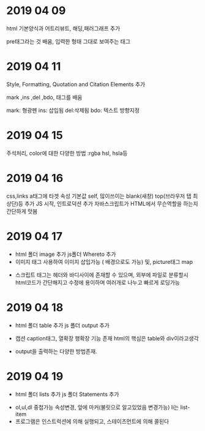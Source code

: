 # 2019 04 09
html 기본양식과 어트리뷰트, 해딩,패러그래프 추가 <br>

pre태그라는 것 배움, 입력한 형태 그대로 보여주는 태그

# 2019 04 11

Style, Formatting, Quotation and Citation Elements 추가

mark ,ins ,del ,bdo, 태그를 배움

mark: 형광펜 ins: 삽입됨 del:삭제됨 bdo: 텍스트 방향지정


# 2019 04 15
주석처리, color에 대한 다양한 방법 :rgba hsl, hsla등 

# 2019 04 16
css,links a태그에 타겟 속성 기본값 self, 많이쓰이는 blank(새창) top(브라우저 탭 최상단)등 추가
JS 시작, 인트로덕션 추가 자바스크립트가 HTML에서 무슨역할을 하는지 간단하게 맛봄

# 2019 04 17
- html 폴더 image 추가 js폴더 Whereto 추가
- 이미지 태그 사용하여 이미지 삽입가능 ( 배경으로도 가능) 및, picture태그 map
+ 스크립트 태그는 헤더와 바디사이에 존재할 수 있으며, 외부에 파일로 분류할시 html코드가 간단해지고 수정에 용이하며 여러개로 나누고 빠르게 로딩가능

# 2019 04 18
- html 폴더 table 추가 js 폴더 output 추가

+ 캡션 caption태그, 열확장 행확장 기능 존재 html의 핵심은 table와 div이라고생각
- output을 출력하는 다양한 방법존재. 

# 2019 04 19
- html 폴더 lists 추가 js 폴더 Statements 추가
 
+ ol,ul,dl 중첩가능 속성변경, 앞에 마커(불릿으로 알고있었음 변경가능) li는 list-item  
+ 프로그램은 인스트럭션에 의해 실행되고, 스테이츠먼트에 의해 콜된다

